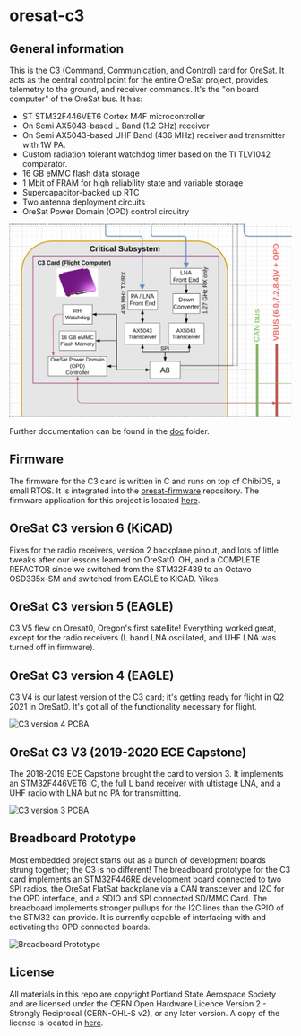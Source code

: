 # oresat-c3
## General information
This is the C3 (Command, Communication, and Control) card for OreSat. It
acts as the central control point for the entire OreSat project, provides
telemetry to the ground, and receiver commands. It's the "on board computer"
of the OreSat bus. It has:

- ST STM32F446VET6 Cortex M4F microcontroller
- On Semi AX5043-based L Band (1.2 GHz) receiver
- On Semi AX5043-based UHF Band (436 MHz) receiver and transmitter with 1W PA.
- Custom radiation tolerant watchdog timer based on the TI TLV1042 comparator.
- 16 GB eMMC flash data storage
- 1 Mbit of FRAM for high reliability state and variable storage
- Supercapacitor-backed up RTC
- Two antenna deployment circuits
- OreSat Power Domain (OPD) control circuitry

![C3 block digram](oresat-c3-blockdiagram.png)

Further documentation can be found in the [doc](doc) folder.

## Firmware

The firmware for the C3 card is written in C and runs on top of ChibiOS, a small RTOS.
It is integrated into the [oresat-firmware](https://github.com/oresat/oresat-firmware) repository.
The firmware application for this project is located
[here](https://github.com/oresat/oresat-firmware/tree/c3_capstone/src/f4/app_c3_v1).

## OreSat C3 version 6 (KiCAD)

Fixes for the radio receivers, version 2 backplane pinout, and lots of little tweaks
after our lessons learned on OreSat0. OH, and a COMPLETE REFACTOR since we switched from
the STM32F439 to an Octavo OSD335x-SM and switched from EAGLE to KICAD. Yikes.

## OreSat C3 version 5 (EAGLE)

C3 V5 flew on Oresat0, Oregon's first satellite! Everything worked great, except for the
radio receivers (L band LNA oscillated, and UHF LNA was turned off in firmware).

## OreSat C3 version 4 (EAGLE)

C3 V4 is our latest version of the C3 card; it's getting ready for flight in 
Q2 2021 in OreSat0. It's got all of the functionality necessary for flight.

![C3 version 4 PCBA](oresat-c3-v4.jpg)


## OreSat C3 V3 (2019-2020 ECE Capstone)

The 2018-2019 ECE Capstone brought the card to version 3. It implements an
STM32F446VET6 IC, the full L band receiver with ultistage LNA, and a UHF radio 
with LNA but no PA for transmitting.

![C3 version 3 PCBA](oresat-c3-v3.png)


## Breadboard Prototype

Most embedded project starts out as a bunch of development boards strung together;
the C3 is no different! The breadboard prototype for the C3 card implements an
STM32F446RE development board connected to two SPI radios, the OreSat
FlatSat backplane via a CAN transceiver and I2C for the OPD interface,
and a SDIO and SPI connected SD/MMC Card. The breadboard implements
stronger pullups for the I2C lines than the GPIO of the STM32 can
provide. It is currently capable of interfacing with and activating the
OPD connected boards.

![Breadboard Prototype](oresat-c3-breadboard.jpg)


## License

All materials in this repo are copyright Portland State Aerospace Society and are licensed under the CERN Open Hardware Licence Version 2 -
Strongly Reciprocal (CERN-OHL-S v2), or any later version. A copy of the license is located in [here](LICENSE.md).

